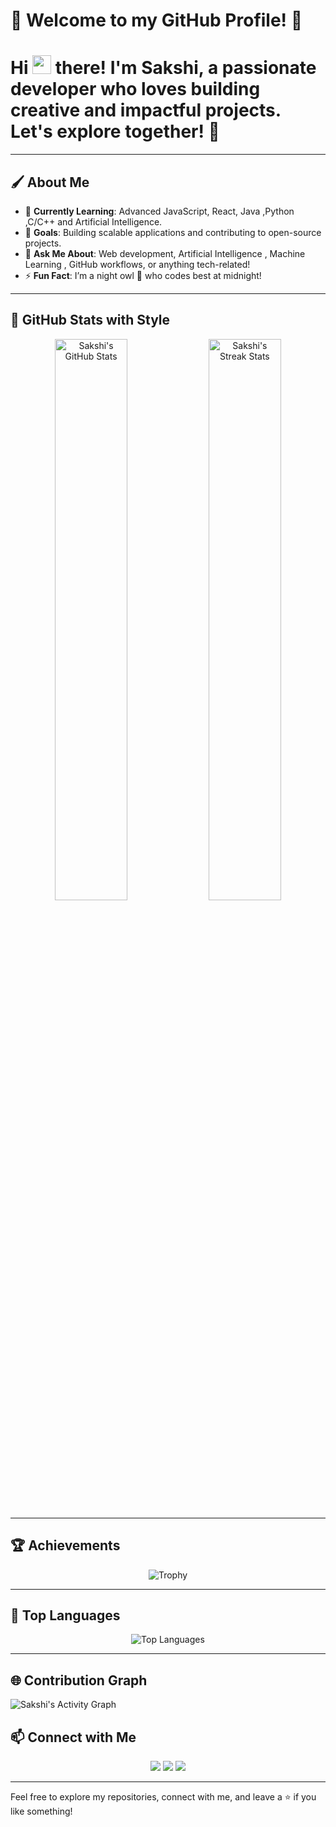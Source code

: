 # 🌟 Welcome to my GitHub Profile! 🌟
# Hi  <img src="https://raw.githubusercontent.com/MartinHeinz/MartinHeinz/master/wave.gif" width="30px"> there! I'm Sakshi, a passionate developer who loves building creative and impactful projects. Let's explore together! 🚀

---

## 🖌️ About Me

- 🌱 **Currently Learning**: Advanced JavaScript, React, Java ,Python ,C/C++ and Artificial Intelligence.
- 🎯 **Goals**: Building scalable applications and contributing to open-source projects.
- 💬 **Ask Me About**: Web development, Artificial Intelligence , Machine Learning , GitHub workflows, or anything tech-related!
- ⚡ **Fun Fact**: I’m a night owl 🦉 who codes best at midnight!

---

## 🎨 GitHub Stats with Style

<p align="center">
  <img src="https://github-readme-stats.vercel.app/api?username=sakshirautela&show_icons=true&theme=radical" alt="Sakshi's GitHub Stats" width="48%" />
  <img src="https://streak-stats.demolab.com/?user=sakshirautela&theme=dark&hide_border=true" alt="Sakshi's Streak Stats" width="48%" />
</p>

---

## 🏆 Achievements

<p align="center">
  <img src="https://github-profile-trophy.vercel.app/?username=sakshirautela&theme=juicyfresh&no-frame=true&row=1&column=7" alt="Trophy" />
</p>

---

## 🌟 Top Languages

<p align="center">
  <img src="https://github-readme-stats.vercel.app/api/top-langs/?username=sakshirautela&layout=compact&theme=radical" alt="Top Languages" />
</p>

---

## 🌐 Contribution Graph

![Sakshi's Activity Graph](https://github-readme-activity-graph.vercel.app/graph?username=sakshirautela&theme=github)


## 📫 Connect with Me

<p align="center">
  <a href="https://www.linkedin.com/in/sakshi-rautela-b1823a349/"><img src="https://img.shields.io/badge/-LinkedIn-blue?style=for-the-badge&logo=Linkedin&logoColor=white"/></a>
  <a href="https://twitter.com/SakshiRautela"><img src="https://img.shields.io/badge/-Twitter-1DA1F2?style=for-the-badge&logo=Twitter&logoColor=white"/></a>
  <a href="mailto:techsakshirautela@gmail.com"><img src="https://img.shields.io/badge/-Gmail-D14836?style=for-the-badge&logo=Gmail&logoColor=white"/></a>
</p>

---


Feel free to explore my repositories, connect with me, and leave a ⭐ if you like something!
